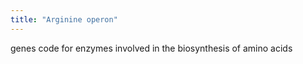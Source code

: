```yaml
---
title: "Arginine operon"
---
```

genes code for enzymes involved in the biosynthesis of amino acids

